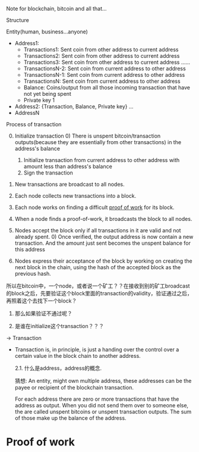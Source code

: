 Note for blockchain, bitcoin and all that...

Structure

Entity(human, business...anyone)
- Address1: 
    - Transactions1: Sent coin from other address to current address
    - Transactions2: Sent coin from other address to current address
    - Transactions3: Sent coin from other address to current address
    ......
    - TransactionsN-2: Sent coin from current address to other address
    - TransactionsN-1: Sent coin from current address to other address
    - TransactionsN: Sent coin from current address to other address
    - Balance: Coins/output from all those incoming transaction that have not yet being spent
    - Private key 1
- Address2: {Transaction, Balance, Private key}
...
- AddressN

Process of transaction

0) Initialize transaction
    0) There is unspent bitcoin/transaction outputs(because they are essentially from other transactions) in the address's balance
	1) Initialize transaction from current address to other address with amount less than address's balance 
	2) Sign the transaction

1) New transactions are broadcast to all nodes.

2) Each node collects new transactions into a block.

3) Each node works on finding a difficult [proof of work](#proof-of-work) for its block.

4) When a node finds a proof-of-work, it broadcasts the block to all nodes.

5) Nodes accept the block only if all transactions in it are valid and not already spent.
	0) Once verified, the output address is now contain a new transaction. And the amount just sent becomes the unspent balance for this address

6) Nodes express their acceptance of the block by working on creating the next block in the chain, using the hash of the accepted block as the previous hash.

所以在bitcoin中，一个node，或者说一个矿工？？在接收到别的矿工broadcast的block之后，先要验证这个block里面的transaction的validity，验证通过之后，再照着这个去找下一个block？

1. 那么如果验证不通过呢？

2. 是谁在initialize这个transaction？？？

-> Transaction

- Transaction is, in principle, is just a handing over the control over a certain value in the block chain to another address.

	2.1. 什么是address，address的概念.

	猜想: An entity, might own multiple address, these addresses can be the payee or recipient of the blockchain transaction. 

	For each address there are zero or more transactions that have the address as output. When you did not send them over to someone else, the are called unspent bitcoins or unspent transaction outputs. The sum of those make up the balance of the address.

# Proof of work

